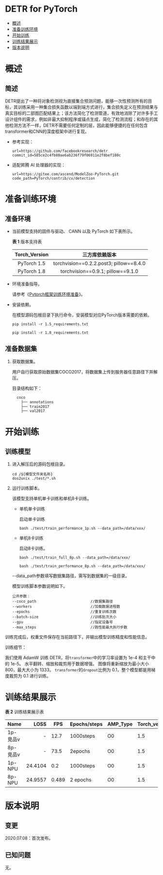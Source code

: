 # DETR for PyTorch

-   [概述](概述.md)
-   [准备训练环境](准备训练环境.md)
-   [开始训练](开始训练.md)
-   [训练结果展示](训练结果展示.md)
-   [版本说明](版本说明.md)

# 概述

## 简述

DETR提出了一种将对象检测视为直接集合预测问题，能够一次性预测所有的目标，其训练采用一种集合损失函数以端到端方式进行，集合损失定义在预测结果与真实目标的二部图匹配结果上；该方法简化了检测管道，有效地消除了对许多手工设计组件的需求，例如非最大抑制程序或锚点生成，简化了检测流程；和存在的其他检测方法不一样，DETR不需要任何定制的层，因此能够便捷的在任何包含transformer和CNN的深度框架中进行复现。

- 参考实现：

  ```
  url=https://github.com/facebookresearch/detr
  commit_id=585ce2c4fb80ae6ab236f79f06911e2f8bef180c
  ```

- 适配昇腾 AI 处理器的实现：

  ```
  url=https://gitee.com/ascend/ModelZoo-PyTorch.git
  code_path=PyTorch/contrib/cv/detection
  ```

# 准备训练环境

## 准备环境

- 当前模型支持的固件与驱动、 CANN 以及 PyTorch 如下表所示。

  **表 1**  版本支持表

  | Torch_Version      | 三方库依赖版本                                 |
  | :--------: | :----------------------------------------------------------: |
  | PyTorch 1.5 | torchvision==0.2.2.post3; pillow==8.4.0|
  | PyTorch 1.8 | torchvision==0.9.1; pillow==9.1.0  |

- 环境准备指导。

  请参考《[Pytorch框架训练环境准备](https://www.hiascend.com/document/detail/zh/ModelZoo/pytorchframework/ptes)》。

- 安装依赖。

  在模型源码包根目录下执行命令，安装模型对应PyTorch版本需要的依赖。
  ```
  pip install -r 1.5_requirements.txt

  pip install -r 1.8_requirements.txt
  ```


## 准备数据集

1. 获取数据集。

   用户自行获取原始数据集COCO2017，将数据集上传到服务器任意路径下并解压。

   目录结构如下：
    ```bash
      coco
        ├── annotations
        ├── train2017
        ├── val2017
    ```

# 开始训练

## 训练模型

1. 进入解压后的源码包根目录。

   ```
   cd /${模型文件夹名称}
   dos2unix ./test/*.sh
   ```

2. 运行训练脚本。

   该模型支持单机单卡训练和单机8卡训练。

   - 单机单卡训练

     启动单卡训练
     ```
     bash ./test/train_performance_1p.sh --data_path=/data/xxx/
     ```

   - 单机8卡训练

     启动8卡训练。

     ```
     bash ./test/train_full_8p.sh --data_path=/data/xxx/

     bash ./test/train_performance_8p.sh --data_path=/data/xxx/
     ```

   --data_path参数填写数据集路径，需写到数据集的一级目录。

   模型训练脚本参数说明如下。

   ```
   公共参数：
   --coco_path                         //数据集路径
   --workers                           //加载数据进程数
   --epochs                            //重复训练次数
   --batch-size                        //训练批次大小
   --gpu                               //指定设备号
   --max_steps                         //跑性能最大执行步数
   ```

 训练完成后，权重文件保存在当前路径下，并输出模型训练精度和性能信息。

训练细节：

我们使用 AdamW 训练 DETR，将`transformer`中的学习率设置为 1e-4 和主干中的 1e-5。
水平翻转、缩放和裁剪用于数据增强。
图像将重新缩放为最小大小 800，最大大小为 1333。
`transformer`的`dropout`比例为 0.1，整个模型都是用梯度裁剪为 0.1 进行训练。

# 训练结果展示

**表 2**  训练结果展示表


| Name    |  LOSS   |   FPS    |  Epochs/steps   |  AMP_Type | Torch_version |
| ------- |-------: |  ------- |   -----         | ------    | ------------  |
|1p-竞品v | -       |   12.7   |  1000steps      |  O0       |    1.5       |
|8p-竞品v | -       |   73.5   |   2epochs       |  O0       |    1.5       |
|1p-NPU   | 24.4104 |   0.2    |  1000steps      |  O0       |    1.5       |
|8p-NPU   | 24.9557 |   0.489  |  2 epochs       |  O0       |    1.5       |

# 版本说明

## 变更

2020.07.08：首次发布。

## 已知问题

无。










